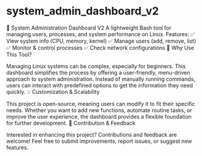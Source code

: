 # system_admin_dashboard_v2
🚀 System Administration Dashboard V2 A lightweight Bash tool for managing users, processes, and system performance on Linux. Features:  ✅ View system info (CPU, memory, kernel) ✅ Manage users (add, remove, list) ✅ Monitor &amp; control processes ✅ Check network configurations
📌 Why Use This Tool?

Managing Linux systems can be complex, especially for beginners. This dashboard simplifies the process by offering a user-friendly, menu-driven approach to system administration. Instead of manually running commands, users can interact with predefined options to get the information they need quickly.
💡 Customization & Scalability

This project is open-source, meaning users can modify it to fit their specific needs. Whether you want to add new functions, automate routine tasks, or improve the user experience, the dashboard provides a flexible foundation for further development.
🔗 Contribution & Feedback

Interested in enhancing this project? Contributions and feedback are welcome! Feel free to submit improvements, report issues, or suggest new features.
